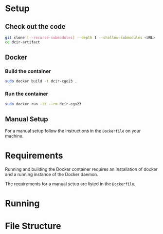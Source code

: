 # Setup

## Check out the code
```sh
git clone [--recurse-submodules] --depth 1 --shallow-submodules <URL>
cd dcir-artifact
```

## Docker
### Build the container
```sh
sudo docker build -t dcir-cgo23 .
```
### Run the container
```sh
sudo docker run -it --rm dcir-cgo23
```

## Manual Setup
For a manual setup follow the instructions in the `Dockerfile` on your machine.

# Requirements
Running and building the Docker container requires an installation of docker
and a running instance of the Docker daemon.

The requirements for a manual setup are listed in the `Dockerfile`.

# Running

# File Structure
